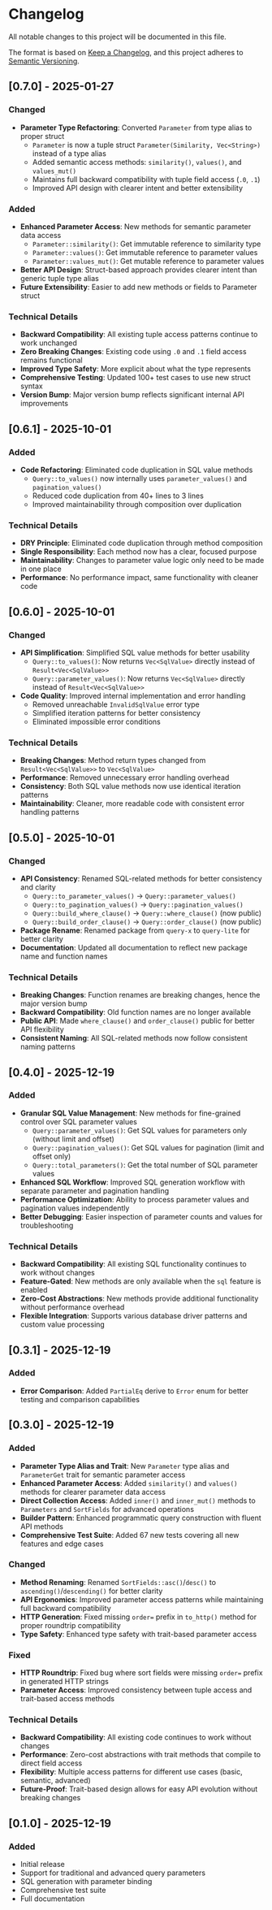# Changelog

All notable changes to this project will be documented in this file.

The format is based on [Keep a Changelog](https://keepachangelog.com/en/1.0.0/),
and this project adheres to [Semantic Versioning](https://semver.org/spec/v2.0.0.html).

## [0.7.0] - 2025-01-27

### Changed
- **Parameter Type Refactoring**: Converted `Parameter` from type alias to proper struct
  - `Parameter` is now a tuple struct `Parameter(Similarity, Vec<String>)` instead of a type alias
  - Added semantic access methods: `similarity()`, `values()`, and `values_mut()`
  - Maintains full backward compatibility with tuple field access (`.0`, `.1`)
  - Improved API design with clearer intent and better extensibility

### Added
- **Enhanced Parameter Access**: New methods for semantic parameter data access
  - `Parameter::similarity()`: Get immutable reference to similarity type
  - `Parameter::values()`: Get immutable reference to parameter values  
  - `Parameter::values_mut()`: Get mutable reference to parameter values
- **Better API Design**: Struct-based approach provides clearer intent than generic tuple type alias
- **Future Extensibility**: Easier to add new methods or fields to Parameter struct

### Technical Details
- **Backward Compatibility**: All existing tuple access patterns continue to work unchanged
- **Zero Breaking Changes**: Existing code using `.0` and `.1` field access remains functional
- **Improved Type Safety**: More explicit about what the type represents
- **Comprehensive Testing**: Updated 100+ test cases to use new struct syntax
- **Version Bump**: Major version bump reflects significant internal API improvements

## [0.6.1] - 2025-10-01

### Added
- **Code Refactoring**: Eliminated code duplication in SQL value methods
  - `Query::to_values()` now internally uses `parameter_values()` and `pagination_values()`
  - Reduced code duplication from 40+ lines to 3 lines
  - Improved maintainability through composition over duplication

### Technical Details
- **DRY Principle**: Eliminated code duplication through method composition
- **Single Responsibility**: Each method now has a clear, focused purpose
- **Maintainability**: Changes to parameter value logic only need to be made in one place
- **Performance**: No performance impact, same functionality with cleaner code

## [0.6.0] - 2025-10-01

### Changed
- **API Simplification**: Simplified SQL value methods for better usability
  - `Query::to_values()`: Now returns `Vec<SqlValue>` directly instead of `Result<Vec<SqlValue>>`
  - `Query::parameter_values()`: Now returns `Vec<SqlValue>` directly instead of `Result<Vec<SqlValue>>`
- **Code Quality**: Improved internal implementation and error handling
  - Removed unreachable `InvalidSqlValue` error type
  - Simplified iteration patterns for better consistency
  - Eliminated impossible error conditions

### Technical Details
- **Breaking Changes**: Method return types changed from `Result<Vec<SqlValue>>` to `Vec<SqlValue>`
- **Performance**: Removed unnecessary error handling overhead
- **Consistency**: Both SQL value methods now use identical iteration patterns
- **Maintainability**: Cleaner, more readable code with consistent error handling patterns

## [0.5.0] - 2025-10-01

### Changed
- **API Consistency**: Renamed SQL-related methods for better consistency and clarity
  - `Query::to_parameter_values()` → `Query::parameter_values()`
  - `Query::to_pagination_values()` → `Query::pagination_values()`
  - `Query::build_where_clause()` → `Query::where_clause()` (now public)
  - `Query::build_order_clause()` → `Query::order_clause()` (now public)
- **Package Rename**: Renamed package from `query-x` to `query-lite` for better clarity
- **Documentation**: Updated all documentation to reflect new package name and function names

### Technical Details
- **Breaking Changes**: Function renames are breaking changes, hence the major version bump
- **Backward Compatibility**: Old function names are no longer available
- **Public API**: Made `where_clause()` and `order_clause()` public for better API flexibility
- **Consistent Naming**: All SQL-related methods now follow consistent naming patterns

## [0.4.0] - 2025-12-19

### Added
- **Granular SQL Value Management**: New methods for fine-grained control over SQL parameter values
  - `Query::parameter_values()`: Get SQL values for parameters only (without limit and offset)
  - `Query::pagination_values()`: Get SQL values for pagination (limit and offset only)
  - `Query::total_parameters()`: Get the total number of SQL parameter values
- **Enhanced SQL Workflow**: Improved SQL generation workflow with separate parameter and pagination handling
- **Performance Optimization**: Ability to process parameter values and pagination values independently
- **Better Debugging**: Easier inspection of parameter counts and values for troubleshooting

### Technical Details
- **Backward Compatibility**: All existing SQL functionality continues to work without changes
- **Feature-Gated**: New methods are only available when the `sql` feature is enabled
- **Zero-Cost Abstractions**: New methods provide additional functionality without performance overhead
- **Flexible Integration**: Supports various database driver patterns and custom value processing

## [0.3.1] - 2025-12-19

### Added
- **Error Comparison**: Added `PartialEq` derive to `Error` enum for better testing and comparison capabilities

## [0.3.0] - 2025-12-19

### Added
- **Parameter Type Alias and Trait**: New `Parameter` type alias and `ParameterGet` trait for semantic parameter access
- **Enhanced Parameter Access**: Added `similarity()` and `values()` methods for clearer parameter data access
- **Direct Collection Access**: Added `inner()` and `inner_mut()` methods to `Parameters` and `SortFields` for advanced operations
- **Builder Pattern**: Enhanced programmatic query construction with fluent API methods
- **Comprehensive Test Suite**: Added 67 new tests covering all new features and edge cases

### Changed
- **Method Renaming**: Renamed `SortFields::asc()`/`desc()` to `ascending()`/`descending()` for better clarity
- **API Ergonomics**: Improved parameter access patterns while maintaining full backward compatibility
- **HTTP Generation**: Fixed missing `order=` prefix in `to_http()` method for proper roundtrip compatibility
- **Type Safety**: Enhanced type safety with trait-based parameter access

### Fixed
- **HTTP Roundtrip**: Fixed bug where sort fields were missing `order=` prefix in generated HTTP strings
- **Parameter Access**: Improved consistency between tuple access and trait-based access methods

### Technical Details
- **Backward Compatibility**: All existing code continues to work without changes
- **Performance**: Zero-cost abstractions with trait methods that compile to direct field access
- **Flexibility**: Multiple access patterns for different use cases (basic, semantic, advanced)
- **Future-Proof**: Trait-based design allows for easy API evolution without breaking changes

## [0.1.0] - 2025-12-19

### Added
- Initial release
- Support for traditional and advanced query parameters
- SQL generation with parameter binding
- Comprehensive test suite
- Full documentation
